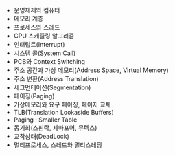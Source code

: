 - 운영체제와 컴퓨터
- 메모리 계층
- 프로세스와 스레드
- CPU 스케줄링 알고리즘
- 인터럽트(Interrupt)
- 시스템 콜(System Call)
- PCB와 Context Switching
- 주소 공간과 가상 메모리(Address Space, Virtual Memory)
- 주소 변환(Address Translation)
- 세그먼테이션(Segmentation)
- 페이징(Paging)
- 가상메모리와 요구 페이징, 페이지 교체
- TLB(Translation Lookaside Buffers)
- Paging : Smaller Table
- 동기화(스핀락, 세마포어, 뮤텍스)
- 교착상태(DeadLock)
- 멀티프로세스, 스레드와 멀티스레딩
